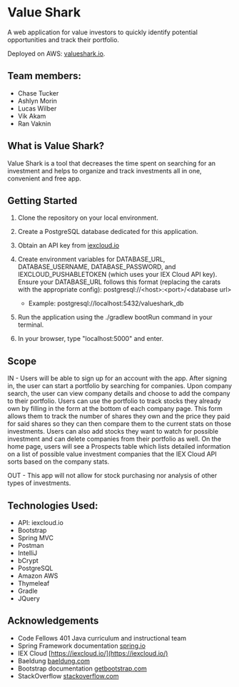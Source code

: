 # Value Shark
A web application for value investors to quickly identify potential opportunities and track their portfolio. 

Deployed on AWS: [valueshark.io](valueshark.io).

## Team members:
* Chase Tucker
* Ashlyn Morin
* Lucas Wilber
* Vik Akam
* Ran Vaknin

## What is Value Shark?
Value Shark is a tool that decreases the time spent on searching for an investment and helps to organize and track 
investments all in one, convenient and free app.

## Getting Started
1. Clone the repository on your local environment.
2. Create a PostgreSQL database dedicated for this application. 
3. Obtain an API key from [iexcloud.io](iexcloud.io)
4. Create environment variables for DATABASE_URL, DATABASE_USERNAME, DATABASE_PASSWORD, and IEXCLOUD_PUSHABLETOKEN (which uses your IEX Cloud API key). 
Ensure your DATABASE_URL follows this format (replacing the carats with the appropriate config): postgresql://\<host>:\<port>/\<database url>

   - Example: postgresql://localhost:5432/valueshark_db
5. Run the application using the ./gradlew bootRun command in your terminal.
6. In your browser, type "localhost:5000" and enter.

## Scope
IN - Users will be able to sign up for an account with the app. After signing in, the user can start a portfolio by 
searching for companies. Upon company search, the user can view company details and choose to add the company to their portfolio. 
Users can use the portfolio to track stocks they already own by filling in the form at the bottom of each company page. 
This form allows them to track the number of shares they own and the price they paid for said shares so they can then 
compare them to the current stats on those investments. Users can also add stocks they want to watch for possible 
investment and can delete companies from their portfolio as well. 
On the home page, users will see a Prospects table which lists detailed information on a list of possible value investment 
companies that the IEX Cloud API sorts based on the company stats.

OUT - This app will not allow for stock purchasing nor analysis of other types of investments. 

## Technologies Used:
* API: iexcloud.io
* Bootstrap
* Spring MVC
* Postman
* IntelliJ
* bCrypt
* PostgreSQL
* Amazon AWS
* Thymeleaf
* Gradle
* JQuery

## Acknowledgements
* Code Fellows 401 Java curriculum and instructional team
* Spring Framework documentation [spring.io](spring.io)
* IEX Cloud [https://iexcloud.io/](https://iexcloud.io/)
* Baeldung [baeldung.com](baeldung.com)
* Bootstrap documentation [getbootstrap.com](https://getbootstrap.com/docs/4.4/getting-started/introduction/)
* StackOverflow [stackoverflow.com](https://stackoverflow.com/questions/22196587/how-to-vertically-center-a-container-in-bootstrap)

